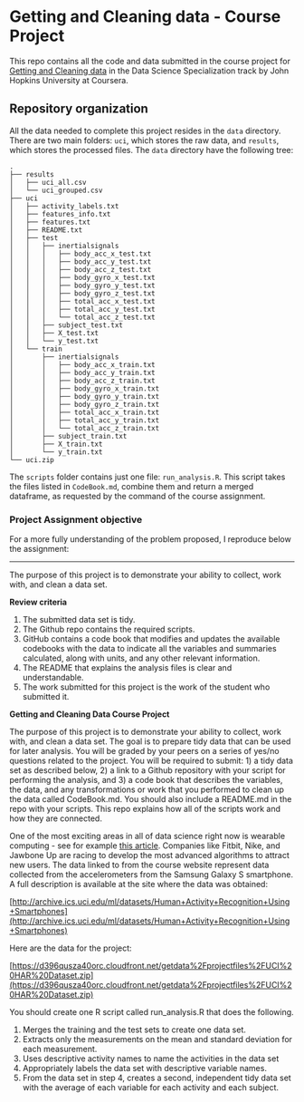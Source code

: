 # Getting and Cleaning data - Course Project

This repo contains all the code and data submitted in the course project for [Getting and Cleaning data](https://www.coursera.org/learn/data-cleaning) in the Data Science Specialization track by John Hopkins University at Coursera.

## Repository organization

All the data needed to complete this project resides in the `data` directory. 
There are two main folders: `uci`, which stores the raw data, and `results`, which stores the processed files.
The `data` directory have the following tree:
```text
.
├── results
│   ├── uci_all.csv
│   └── uci_grouped.csv
├── uci
│   ├── activity_labels.txt
│   ├── features_info.txt
│   ├── features.txt
│   ├── README.txt
│   ├── test
│   │   ├── inertialsignals
│   │   │   ├── body_acc_x_test.txt
│   │   │   ├── body_acc_y_test.txt
│   │   │   ├── body_acc_z_test.txt
│   │   │   ├── body_gyro_x_test.txt
│   │   │   ├── body_gyro_y_test.txt
│   │   │   ├── body_gyro_z_test.txt
│   │   │   ├── total_acc_x_test.txt
│   │   │   ├── total_acc_y_test.txt
│   │   │   └── total_acc_z_test.txt
│   │   ├── subject_test.txt
│   │   ├── X_test.txt
│   │   └── y_test.txt
│   └── train
│       ├── inertialsignals
│       │   ├── body_acc_x_train.txt
│       │   ├── body_acc_y_train.txt
│       │   ├── body_acc_z_train.txt
│       │   ├── body_gyro_x_train.txt
│       │   ├── body_gyro_y_train.txt
│       │   ├── body_gyro_z_train.txt
│       │   ├── total_acc_x_train.txt
│       │   ├── total_acc_y_train.txt
│       │   └── total_acc_z_train.txt
│       ├── subject_train.txt
│       ├── X_train.txt
│       └── y_train.txt
└── uci.zip
```
The `scripts` folder contains just one file: `run_analysis.R`. 
This script takes the files listed in `CodeBook.md`, combine them and return a merged dataframe, as requested by the command of the course assignment.

### Project Assignment objective

For a more fully understanding of the problem proposed, I reproduce below the assignment:
<hr>
The purpose of this project is to demonstrate your ability to collect, work with, and clean a data set.


<b>Review criteria</b>

1. The submitted data set is tidy.  
2. The Github repo contains the required scripts.
3. GitHub contains a code book that modifies and updates the available codebooks with the data to indicate all the variables and summaries calculated, along with units, and any other relevant information.
4. The README that explains the analysis files is clear and understandable.
5. The work submitted for this project is the work of the student who submitted it.

<b>Getting and Cleaning Data Course Project</b>

The purpose of this project is to demonstrate your ability to collect, work with, and clean a data set. The goal is to prepare tidy data that can be used for later analysis. You will be graded by your peers on a series of yes/no questions related to the project. You will be required to submit: 1) a tidy data set as described below, 2) a link to a Github repository with your script for performing the analysis, and 3) a code book that describes the variables, the data, and any transformations or work that you performed to clean up the data called CodeBook.md. You should also include a README.md in the repo with your scripts. This repo explains how all of the scripts work and how they are connected.

One of the most exciting areas in all of data science right now is wearable computing - see for example [this article](http://www.insideactivitytracking.com/data-science-activity-tracking-and-the-battle-for-the-worlds-top-sports-brand/). Companies like Fitbit, Nike, and Jawbone Up are racing to develop the most advanced algorithms to attract new users. The data linked to from the course website represent data collected from the accelerometers from the Samsung Galaxy S smartphone. A full description is available at the site where the data was obtained:

[http://archive.ics.uci.edu/ml/datasets/Human+Activity+Recognition+Using+Smartphones](http://archive.ics.uci.edu/ml/datasets/Human+Activity+Recognition+Using+Smartphones)

Here are the data for the project:

[https://d396qusza40orc.cloudfront.net/getdata%2Fprojectfiles%2FUCI%20HAR%20Dataset.zip](https://d396qusza40orc.cloudfront.net/getdata%2Fprojectfiles%2FUCI%20HAR%20Dataset.zip)

You should create one R script called run_analysis.R that does the following. 

1. Merges the training and the test sets to create one data set.
2. Extracts only the measurements on the mean and standard deviation for each measurement. 
3. Uses descriptive activity names to name the activities in the data set
4. Appropriately labels the data set with descriptive variable names. 
5. From the data set in step 4, creates a second, independent tidy data set with the average of each variable for each activity and each subject.
